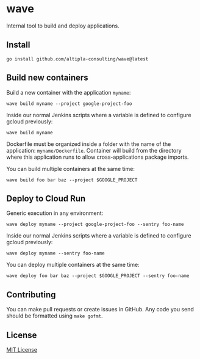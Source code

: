 
# wave

Internal tool to build and deploy applications.


## Install

```shell
go install github.com/altipla-consulting/wave@latest
```


## Build new containers

Build a new container with the application `myname`:

```shell
wave build myname --project google-project-foo
```

Inside our normal Jenkins scripts where a variable is defined to configure gcloud previously:

```shell
wave build myname
```

Dockerfile must be organized inside a folder with the name of the application: `myname/Dockerfile`. Container will build from the directory where this application runs to allow cross-applications package imports.

You can build multiple containers at the same time:

```shell
wave build foo bar baz --project $GOOGLE_PROJECT
```


## Deploy to Cloud Run

Generic execution in any environment:

```shell
wave deploy myname --project google-project-foo --sentry foo-name
```

Inside our normal Jenkins scripts where a variable is defined to configure gcloud previously:

```shell
wave deploy myname --sentry foo-name
```

You can deploy multiple containers at the same time:

```shell
wave deploy foo bar baz --project $GOOGLE_PROJECT --sentry foo-name
```


## Contributing

You can make pull requests or create issues in GitHub. Any code you send should be formatted using `make gofmt`.


## License

[MIT License](LICENSE)